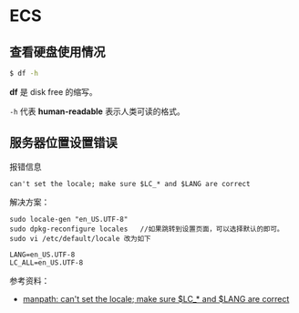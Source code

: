 # ECS

## 查看硬盘使用情况

```bash
$ df -h
```

**df** 是 disk free 的缩写。

`-h` 代表 **human-readable** 表示人类可读的格式。

## 服务器位置设置错误

报错信息

```
can't set the locale; make sure $LC_* and $LANG are correct
```

解决方案：

```
sudo locale-gen "en_US.UTF-8"
sudo dpkg-reconfigure locales   //如果跳转到设置页面，可以选择默认的即可。
sudo vi /etc/default/locale 改为如下

LANG=en_US.UTF-8
LC_ALL=en_US.UTF-8
```

参考资料：

- [manpath: can't set the locale; make sure $LC_* and $LANG are correct](https://www.jianshu.com/p/7f8f41e7bca0)
